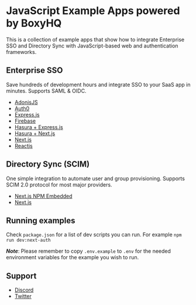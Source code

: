 # JavaScript Example Apps powered by BoxyHQ

This is a collection of example apps that show how to integrate  Enterprise SSO and Directory Sync with JavaScript-based web and authentication frameworks.

## Enterprise SSO

Save hundreds of development hours and integrate SSO to your SaaS app in minutes. Supports SAML & OIDC.

- [AdonisJS](https://github.com/boxyhq/jackson-examples/tree/main/apps/adonisjs)
- [Auth0](https://github.com/boxyhq/jackson-examples/tree/main/apps/auth0-user-store)
- [Express.js](https://github.com/boxyhq/jackson-examples/tree/main/apps/express)
- [Firebase](https://github.com/boxyhq/jackson-examples/tree/main/apps/firebase-user-store)
- [Hasura + Express.js](https://github.com/boxyhq/jackson-examples/tree/main/apps/hasura-express)
- [Hasura + Next.js](https://github.com/boxyhq/jackson-examples/tree/main/apps/hasura-nextjs)
- [Next.js](https://github.com/boxyhq/jackson-examples/tree/main/apps/next-auth)
- [Reactjs](https://github.com/boxyhq/jackson-examples/tree/main/apps/react)





## Directory Sync (SCIM)

One simple integration to automate user and group provisioning. Supports SCIM 2.0 protocol for most major providers.

- [Next.js NPM Embedded](https://github.com/boxyhq/jackson-examples/tree/main/apps/directory-sync-embedded)
- [Next.js](https://github.com/boxyhq/jackson-examples/tree/main/apps/directory-sync)

## Running examples

Check `package.json` for a list of dev scripts you can run. For example `npm run dev:next-auth`

**_Note_**: Please remember to copy `.env.example` to `.env` for the needed environment variables for the example you wish to run.

## Support

- [Discord](https://discord.gg/uyb7pYt4Pa)
- [Twitter](https://twitter.com/boxyhq)
